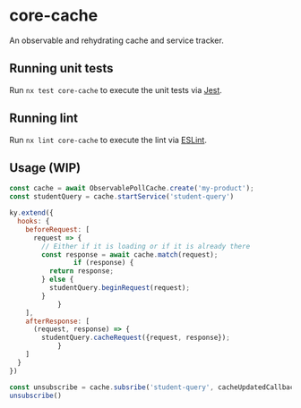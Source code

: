 # core-cache

An observable and rehydrating cache and service tracker.

## Running unit tests

Run `nx test core-cache` to execute the unit tests via [Jest](https://jestjs.io).

## Running lint

Run `nx lint core-cache` to execute the lint via [ESLint](https://eslint.org/).

## Usage (WIP)

```js
const cache = await ObservablePollCache.create('my-product');
const studentQuery = cache.startService('student-query')

ky.extend({
  hooks: {
    beforeRequest: [
      request => {
        // Either if it is loading or if it is already there
        const response = await cache.match(request);
				if (response) {
          return response;
        } else {
          studentQuery.beginRequest(request);
        }
			}
    ],
    afterResponse: [
      (request, response) => {
        studentQuery.cacheRequest({request, response});
			}
    ]
  }
})

const unsubscribe = cache.subsribe('student-query', cacheUpdatedCallback);
unsubscribe()
```
